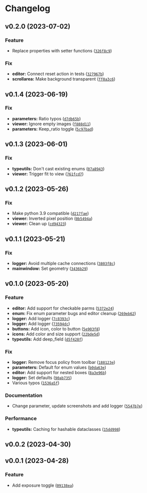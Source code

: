 # Changelog

<!--next-version-placeholder-->

## v0.2.0 (2023-07-02)
### Feature

* Replace properties with setter functions ([`326f8c9`](https://github.com/beatreichenbach/qt-extensions/commit/326f8c9f39c1261f1a1bf007cc02f008ca388728))

### Fix

* **editor:** Connect reset action in tests ([`327967b`](https://github.com/beatreichenbach/qt-extensions/commit/327967b028d1d22b2640efb4115b1004f8323b51))
* **scrollarea:** Make background transparent ([`ff0a3c6`](https://github.com/beatreichenbach/qt-extensions/commit/ff0a3c62a7d9b6f35f7421384a0937527b1eb3e3))

## v0.1.4 (2023-06-19)
### Fix

* **parameters:** Ratio typos ([`d7db65b`](https://github.com/beatreichenbach/qt-extensions/commit/d7db65bdfdccbb62100d5ad5ec3a08dd1091fd94))
* **viewer:** Ignore empty images ([`f888d11`](https://github.com/beatreichenbach/qt-extensions/commit/f888d110210d93179a6853df2496c15a33e55170))
* **parameters:** Keep_ratio toggle ([`5c97bad`](https://github.com/beatreichenbach/qt-extensions/commit/5c97bad3dea1eed43bb60d6f634f85676b5582f5))

## v0.1.3 (2023-06-01)
### Fix

* **typeutils:** Don't cast existing enums ([`07a8943`](https://github.com/beatreichenbach/qt-extensions/commit/07a8943f267de78371b66547c8e753bf34d6474a))
* **viewer:** Trigger fit to view ([`761fcd7`](https://github.com/beatreichenbach/qt-extensions/commit/761fcd766f996eb3f32ff355d0215fc20327d015))

## v0.1.2 (2023-05-26)
### Fix
* Make python 3.9 compatible ([`d217fae`](https://github.com/beatreichenbach/qt-extensions/commit/d217fae17b4f8152e7798f94a60ca0dc2345f858))
* **viewer:** Inverted pixel position ([`0b5494a`](https://github.com/beatreichenbach/qt-extensions/commit/0b5494a8ff54251552be79b1b82be204a82b52c1))
* **viewer:** Clean up ([`cd94323`](https://github.com/beatreichenbach/qt-extensions/commit/cd94323be908463508e9cfba5ec20e9900658a13))

## v0.1.1 (2023-05-21)
### Fix
* **logger:** Avoid multiple cache connections ([`3803f8c`](https://github.com/beatreichenbach/qt-extensions/commit/3803f8c2104e8038f1d1fc2201d99ac7d561282e))
* **mainwindow:** Set geometry ([`3436b29`](https://github.com/beatreichenbach/qt-extensions/commit/3436b2914bfa1cf7654157b6715badff1f7475fe))

## v0.1.0 (2023-05-20)
### Feature
* **editor:** Add support for checkable parms ([`5372e24`](https://github.com/beatreichenbach/qt-extensions/commit/5372e245cab4f46f1713e25ff9989d520a0824bf))
* **enum:** Fix enum parameter bugs and editor cleanup ([`269eb62`](https://github.com/beatreichenbach/qt-extensions/commit/269eb625f74ad5ed719b0d3bbeba7154a8c5d63e))
* **logger:** Add logger ([`7c8393c`](https://github.com/beatreichenbach/qt-extensions/commit/7c8393c3bf87015a717dd5e33c88226c6a4960a7))
* **logger:** Add logger ([`73594dc`](https://github.com/beatreichenbach/qt-extensions/commit/73594dc8a6fc33808aebc2748806c66fc32b8912))
* **buttons:** Add icon, color to button ([`5e903f8`](https://github.com/beatreichenbach/qt-extensions/commit/5e903f887b0538e8cc66672cf1d0ef223e7b77dd))
* **icons:** Add color and size support ([`22bde5d`](https://github.com/beatreichenbach/qt-extensions/commit/22bde5d594e9a2d564d28bf85294f47bd2d426c1))
* **typeutils:** Add deep_field ([`d5f428f`](https://github.com/beatreichenbach/qt-extensions/commit/d5f428fd6311a688e03712c2b78b53fc38087b69))

### Fix
* **logger:** Remove focus policy from toolbar ([`188123e`](https://github.com/beatreichenbach/qt-extensions/commit/188123eb86615a78e96c0f897743a3f88c2764c5))
* **parameters:** Default for enum values ([`b0da63e`](https://github.com/beatreichenbach/qt-extensions/commit/b0da63e359da18bf262c01d752ef103e213b323f))
* **editor:** Add support for nested boxes ([`8a3e96b`](https://github.com/beatreichenbach/qt-extensions/commit/8a3e96badf519c52d9d10280197d7415a10843a9))
* **logger:** Set defaults ([`90ab735`](https://github.com/beatreichenbach/qt-extensions/commit/90ab73561a7ff1ef9391f922da6773097330b587))
* Various typos ([`1536a5f`](https://github.com/beatreichenbach/qt-extensions/commit/1536a5f5f449b22801df22cecdf17293fe575f4e))

### Documentation
* Change parameter, update screenshots and add logger ([`5547b7e`](https://github.com/beatreichenbach/qt-extensions/commit/5547b7e66e653f1984dccd939599e83d022b6d74))

### Performance
* **typeutils:** Caching for hashable dataclasses ([`15dd998`](https://github.com/beatreichenbach/qt-extensions/commit/15dd9988408ca49fedc41684a9ef8709ef8e5c85))

## v0.0.2 (2023-04-30)


## v0.0.1 (2023-04-28)
### Feature
* Add exposure toggle ([`09138ea`](https://github.com/beatreichenbach/qt-extensions/commit/09138ea0fa41c2dafde54c97dbfd4cf74b15077d))
